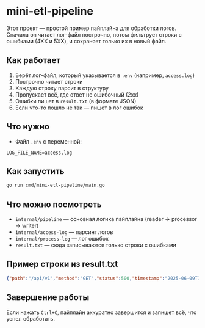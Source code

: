 # mini-etl-pipeline

Этот проект — простой пример пайплайна для обработки логов.  
Сначала он читает лог-файл построчно, потом фильтрует строки с ошибками (4XX и 5XX), и сохраняет только их в новый файл.

## Как работает

1. Берёт лог-файл, который указывается в `.env` (например, `access.log`)
2. Построчно читает строки
3. Каждую строку парсит в структуру
4. Пропускает всё, где ответ не ошибочный (2хх)
5. Ошибки пишет в `result.txt` (в формате JSON)
6. Если что-то пошло не так — пишет в лог ошибок

## Что нужно

- Файл `.env` с переменной:

```
LOG_FILE_NAME=access.log
```

## Как запустить

```bash
go run cmd/mini-etl-pipeline/main.go
```

## Что можно посмотреть

- `internal/pipeline` — основная логика пайплайна (reader → processor → writer)
- `internal/access-log` — парсинг логов
- `internal/process-log` — лог ошибок
- `result.txt` — сюда записываются только строки с ошибками

## Пример строки из result.txt

```json
{"path":"/api/v1","method":"GET","status":500,"timestamp":"2025-06-09T12:00:00Z","ip":"127.0.0.1","userAgent":"curl/7.81.0"}
```

## Завершение работы

Если нажать `Ctrl+C`, пайплайн аккуратно завершится и запишет всё, что успел обработать.
